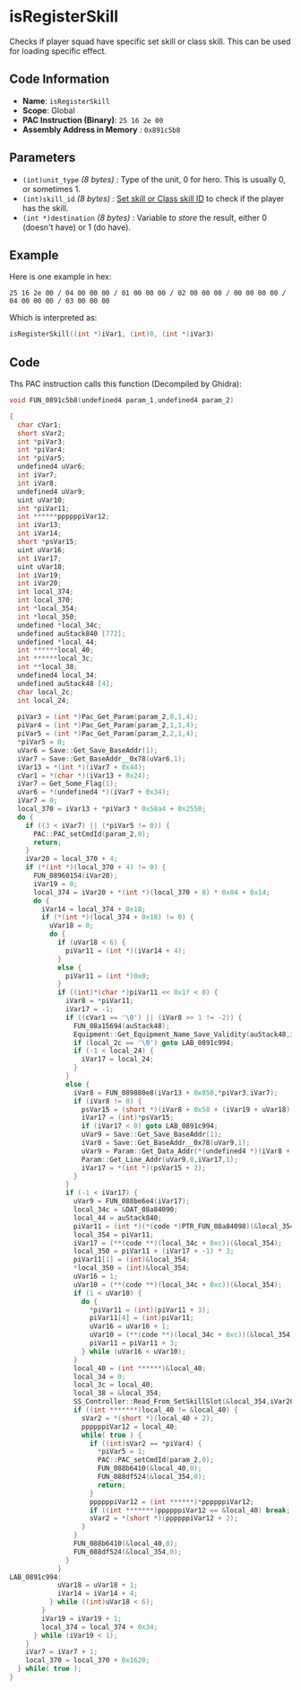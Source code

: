 # isRegisterSkill

Checks if player squad have specific set skill or class skill. This can be used for loading specific effect.

## Code Information

- **Name**: `isRegisterSkill`
- **Scope**: Global
- **PAC Instruction (Binary)**: `25 16 2e 00`
- **Assembly Address in Memory** : `0x891c5b8`

## Parameters

- `(int)unit_type` *(8 bytes)* : Type of the unit, 0 for hero. This is usually 0, or sometimes 1.
- `(int)skill_id` *(8 bytes)* : [Set skill or Class skill ID](https://rnielikki.github.io/pata/resources/skill.html) to check if the player has the skill.
- `(int *)destination` *(8 bytes)* : Variable to *store* the result, either 0 (doesn't have) or 1 (do have).

## Example

Here is one example in hex:

```25 16 2e 00 / 04 00 00 00 / 01 00 00 00 / 02 00 00 00 / 00 00 00 00 / 04 00 00 00 / 03 00 00 00```

Which is interpreted as:

```c
isRegisterSkill((int *)iVar1, (int)0, (int *)iVar3)
```

## Code

Ths PAC instruction calls this function (Decompiled by Ghidra):

```c
void FUN_0891c5b8(undefined4 param_1,undefined4 param_2)

{
  char cVar1;
  short sVar2;
  int *piVar3;
  int *piVar4;
  int *piVar5;
  undefined4 uVar6;
  int iVar7;
  int iVar8;
  undefined4 uVar9;
  uint uVar10;
  int *piVar11;
  int ******ppppppiVar12;
  int iVar13;
  int iVar14;
  short *psVar15;
  uint uVar16;
  int iVar17;
  uint uVar18;
  int iVar19;
  int iVar20;
  int local_374;
  int local_370;
  int *local_354;
  int *local_350;
  undefined *local_34c;
  undefined auStack840 [772];
  undefined *local_44;
  int ******local_40;
  int ******local_3c;
  int **local_38;
  undefined4 local_34;
  undefined auStack48 [4];
  char local_2c;
  int local_24;
  
  piVar3 = (int *)Pac_Get_Param(param_2,0,1,4);
  piVar4 = (int *)Pac_Get_Param(param_2,1,1,4);
  piVar5 = (int *)Pac_Get_Param(param_2,2,1,4);
  *piVar5 = 0;
  uVar6 = Save::Get_Save_BaseAddr(1);
  iVar7 = Save::Get_BaseAddr__0x78(uVar6,1);
  iVar13 = *(int *)(iVar7 + 0x44);
  cVar1 = *(char *)(iVar13 + 0x24);
  iVar7 = Get_Some_Flag(1);
  uVar6 = *(undefined4 *)(iVar7 + 0x34);
  iVar7 = 0;
  local_370 = iVar13 + *piVar3 * 0x58a4 + 0x2550;
  do {
    if ((3 < iVar7) || (*piVar5 != 0)) {
      PAC::PAC_setCmdId(param_2,0);
      return;
    }
    iVar20 = local_370 + 4;
    if (*(int *)(local_370 + 4) != 0) {
      FUN_08960154(iVar20);
      iVar19 = 0;
      local_374 = iVar20 + *(int *)(local_370 + 8) * 0x84 + 0x14;
      do {
        iVar14 = local_374 + 0x18;
        if (*(int *)(local_374 + 0x18) != 0) {
          uVar18 = 0;
          do {
            if (uVar18 < 6) {
              piVar11 = (int *)(iVar14 + 4);
            }
            else {
              piVar11 = (int *)0x0;
            }
            if ((int)*(char *)piVar11 << 0x1f < 0) {
              iVar8 = *piVar11;
              iVar17 = -1;
              if ((cVar1 == '\0') || (iVar8 >> 1 != -2)) {
                FUN_08a15694(auStack48);
                Equipment::Get_Equipment_Name_Save_Validity(auStack48,iVar8 >> 1,uVar6);
                if (local_2c == '\0') goto LAB_0891c994;
                if (-1 < local_24) {
                  iVar17 = local_24;
                }
              }
              else {
                iVar8 = FUN_089880e8(iVar13 + 0x850,*piVar3,iVar7);
                if (iVar8 != 0) {
                  psVar15 = (short *)(iVar8 + 0x58 + (iVar19 + uVar18) * 0xc);
                  iVar17 = (int)*psVar15;
                  if (iVar17 < 0) goto LAB_0891c994;
                  uVar9 = Save::Get_Save_BaseAddr(1);
                  iVar8 = Save::Get_BaseAddr__0x78(uVar9,1);
                  uVar9 = Param::Get_Data_Addr(*(undefined4 *)(iVar8 + 0xa4),9);
                  Param::Get_Line_Addr(uVar9,0,iVar17,1);
                  iVar17 = *(int *)(psVar15 + 2);
                }
              }
              if (-1 < iVar17) {
                uVar9 = FUN_088be6e4(iVar17);
                local_34c = &DAT_08a84090;
                local_44 = auStack840;
                piVar11 = (int *)(*(code *)PTR_FUN_08a84098)(&local_354);
                local_354 = piVar11;
                iVar17 = (**(code **)(local_34c + 0xc))(&local_354);
                local_350 = piVar11 + (iVar17 + -1) * 3;
                piVar11[1] = (int)&local_354;
                *local_350 = (int)&local_354;
                uVar16 = 1;
                uVar10 = (**(code **)(local_34c + 0xc))(&local_354);
                if (1 < uVar10) {
                  do {
                    *piVar11 = (int)(piVar11 + 3);
                    piVar11[4] = (int)piVar11;
                    uVar16 = uVar16 + 1;
                    uVar10 = (**(code **)(local_34c + 0xc))(&local_354);
                    piVar11 = piVar11 + 3;
                  } while (uVar16 < uVar10);
                }
                local_40 = (int ******)&local_40;
                local_34 = 0;
                local_3c = local_40;
                local_38 = &local_354;
                SS_Controller::Read_From_SetSkillSlot(&local_354,iVar20,uVar9,1);
                if ((int *******)local_40 != &local_40) {
                  sVar2 = *(short *)(local_40 + 2);
                  ppppppiVar12 = local_40;
                  while( true ) {
                    if ((int)sVar2 == *piVar4) {
                      *piVar5 = 1;
                      PAC::PAC_setCmdId(param_2,0);
                      FUN_088b6410(&local_40,0);
                      FUN_088df524(&local_354,0);
                      return;
                    }
                    ppppppiVar12 = (int ******)*ppppppiVar12;
                    if ((int *******)ppppppiVar12 == &local_40) break;
                    sVar2 = *(short *)(ppppppiVar12 + 2);
                  }
                }
                FUN_088b6410(&local_40,0);
                FUN_088df524(&local_354,0);
              }
            }
LAB_0891c994:
            uVar18 = uVar18 + 1;
            iVar14 = iVar14 + 4;
          } while ((int)uVar18 < 6);
        }
        iVar19 = iVar19 + 1;
        local_374 = local_374 + 0x34;
      } while (iVar19 < 1);
    }
    iVar7 = iVar7 + 1;
    local_370 = local_370 + 0x1620;
  } while( true );
}
```

